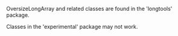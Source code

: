 OversizeLongArray and related classes are found in the 'longtools' package.

Classes in the 'experimental' package may not work.